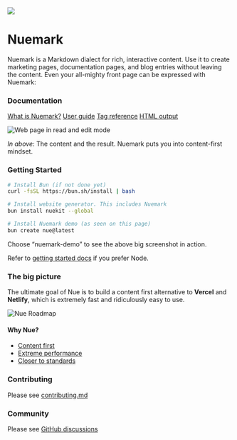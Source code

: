 
<a href="https://nuejs.org">
  <img src="https://nuejs.org/img/nuemark-banner-big.png">
</a>

# Nuemark
Nuemark is a Markdown dialect for rich, interactive content. Use it to create marketing pages, documentation pages, and blog entries without leaving the content. Even your all-mighty front page can be expressed with Nuemark:


### Documentation

[What is Nuemark?](https://nuejs.org/blog/introducing-nuemark/)
[User guide](https://nuejs.org/docs/content.html)
[Tag reference](https://nuejs.org/docs/tags.html)
[HTML output](https://nuejs.org/docs/page-layout.html)


![Web page in read and edit mode](https://nuejs.org/img/nuemark-content-big.png)

*In above*: The content and the result. Nuemark puts you into content-first mindset.


### Getting Started

``` sh
# Install Bun (if not done yet)
curl -fsSL https://bun.sh/install | bash

# Install website generator. This includes Nuemark
bun install nuekit --global

# Install Nuemark demo (as seen on this page)
bun create nue@latest
```

Choose “nuemark-demo” to see the above big screenshot in action.

Refer to [getting started docs](https://nuejs.org/docs/installation.html#node) if you prefer Node.


### The big picture
The ultimate goal of Nue is to build a content first alternative to **Vercel** and **Netlify**, which is extremely fast and ridiculously easy to use.

![Nue Roadmap](https://nuejs.org/img/roadmap6-big.png)


#### Why Nue?

- [Content first](https://nuejs.org/docs/why-nue/content-first.html)
- [Extreme performance](https://nuejs.org/docs/why-nue/extreme-performance.html)
- [Closer to standards](https://nuejs.org/docs/why-nue/closer-to-standards.html)


### Contributing

Please see [contributing.md](/CONTRIBUTING.md)


### Community

Please see [GitHub discussions](https://github.com/nuejs/nue/discussions)

